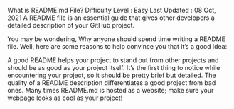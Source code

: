 What is README.md File?
Difficulty Level : Easy
Last Updated : 08 Oct, 2021
A README file is an essential guide that gives other developers a detailed description of your GitHub project.

You may be wondering, Why anyone should spend time writing a README file. Well, here are some reasons to help convince you that it’s a good idea:

A good README helps your project to stand out from other projects and should be as good as your project itself.
It’s the first thing to notice while encountering your project, so it should be pretty brief but detailed.
The quality of a README description differentiates a good project from bad ones.
Many times README.md is hosted as a website; make sure your webpage looks as cool as your project!
